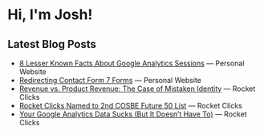 # Hi, I'm Josh!

## Latest Blog Posts
<!-- BLOG-POST-LIST:START -->
- [8 Lesser Known Facts About Google Analytics Sessions](https://jdegbau.github.io/blog/lesser-known-google-analytics-session-facts/) — Personal Website 
- [Redirecting Contact Form 7 Forms](https://jdegbau.github.io/blog/contact-form-7-redirects/) — Personal Website 
- [Revenue vs. Product Revenue: The Case of Mistaken Identity](https://www.rocketclicks.com/client-education/revenue-vs-product-revenue-the-case-of-mistaken-identity/) — Rocket Clicks 
- [Rocket Clicks Named to 2nd COSBE Future 50 List](https://www.rocketclicks.com/industry-news/rocket-clicks-named-to-2nd-cosbe-future-50-list/) — Rocket Clicks 
- [Your Google Analytics Data Sucks (But It Doesn’t Have To)](https://www.rocketclicks.com/client-education/common-google-analytics-issues/) — Rocket Clicks 
<!-- BLOG-POST-LIST:END -->
